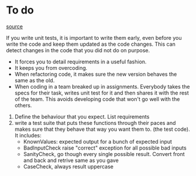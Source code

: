 # To do

[source](http://www.diveintopython.net/unit_testing/diving_in.html)

If you write unit tests, it is important to write them early, even before you write the code and
keep them updated as the code changes. This
can detect changes in the code that you did not do on purpose.

* It forces you to detail requirements in a useful fashion.
* It keeps you from overcoding.
* When refactoring code, it makes sure the new version behaves the same as the old.
* When coding in a team breaked up in assignments. Everybody takes the specs for their task, writes unit test for it and then shares it with the rest of the team. This avoids developing code that won't go well with the others.

1. Define the behaviour that you expect. List requirements
2. write a test suite that puts these functions through their paces and makes sure that they behave that way you want them to. (the test code). It includes:
    * KnownValues: expected output for a bunch of expected input
    * BadInputCheck raise "correct" exception for all possible bad inputs
    * SanityCheck, go though every single possible result. Convert front and back and retrive same as you gave
    * CaseCheck, always result uppercase